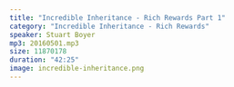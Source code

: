 ```yaml
---
title: "Incredible Inheritance - Rich Rewards Part 1"
category: "Incredible Inheritance - Rich Rewards"
speaker: Stuart Boyer
mp3: 20160501.mp3
size: 11870178
duration: "42:25"
image: incredible-inheritance.png
---
```

